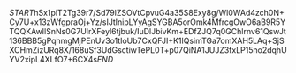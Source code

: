 $START$hSx1piT2Tg39r7/Sd79lZSOVtCpvuG4a35S8Exy8g/Wl0WAd4zch0N+Cy7U+x13zWfgpraOj+Yz/sIJtInipLYyAgSYGBA5orOmk4MfrcgOwO6aB9R5YTQQKAwIlSnNs0G7UIrXFeyl6tjbuk/IuDlJbivKm+EDfZJQ7q0GChlrnv61QswJt136BBB5gPqhmgMjPEnUv3o1tIoUb7CxQFJI+K1lQsimTGa7omXAH5LAq+SjSXCHmZizURq8X/168uSf3UdGsctiwTePL0T+p07QiNA1JUJZ3fxLP15no2dqhUYV2xipL4XLfO7+6CX4s$END$
